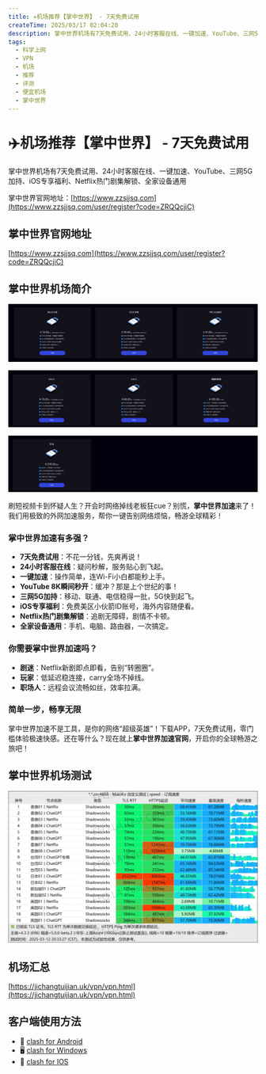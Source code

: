 ```yaml
---
title: ✈️机场推荐【掌中世界】 - 7天免费试用
createTime: 2025/03/17 02:04:20
description: 掌中世界机场有7天免费试用、24小时客服在线、一键加速、YouTube、三网5G加持、iOS专享福利、Netflix热门剧集解锁、全家设备通用
tags:
  - 科学上网
  - VPN
  - 机场
  - 推荐
  - 评测
  - 便宜机场
  - 掌中世界
---
```

# ✈️机场推荐【掌中世界】 - 7天免费试用
掌中世界机场有7天免费试用、24小时客服在线、一键加速、YouTube、三网5G加持、iOS专享福利、Netflix热门剧集解锁、全家设备通用

掌中世界官网地址：[https://www.zzsjjsq.com](https://www.zzsjjsq.com/user/register?code=ZRQQcjiC)

<!-- more -->

## 掌中世界官网地址

[https://www.zzsjjsq.com](https://www.zzsjjsq.com/user/register?code=ZRQQcjiC)

## 掌中世界机场简介

![掌中世界机场价格](images/机场推荐掌中世界/image.png)

![掌中世界机场价格](images/机场推荐掌中世界/image-1.png)

![掌中世界机场价格](images/机场推荐掌中世界/image-2.png)

刷短视频卡到怀疑人生？开会时网络掉线老板狂cue？别慌，**掌中世界加速**来了！我们用极致的外网加速服务，帮你一键告别网络烦恼，畅游全球精彩！

### 掌中世界加速有多强？
- **7天免费试用**：不花一分钱，先爽再说！
- **24小时客服在线**：疑问秒解，服务贴心到飞起。
- **一键加速**：操作简单，连Wi-Fi小白都能秒上手。
- **YouTube 8K瞬间秒开**：缓冲？那是上个世纪的事！
- **三网5G加持**：移动、联通、电信稳得一批，5G快到起飞。
- **iOS专享福利**：免费美区小伙箭ID账号，海外内容随便看。
- **Netflix热门剧集解锁**：追剧无障碍，剧情不卡顿。
- **全家设备通用**：手机、电脑、路由器，一次搞定。

### 你需要掌中世界加速吗？
- **剧迷**：Netflix新剧即点即看，告别“转圈圈”。
- **玩家**：低延迟稳连接，carry全场不掉线。
- **职场人**：远程会议流畅如丝，效率拉满。

### 简单一步，畅享无限
掌中世界加速不是工具，是你的网络“超级英雄”！下载APP，7天免费试用，零门槛体验极速快感。还在等什么？现在就上**掌中世界加速官网**，开启你的全球畅游之旅吧！

## 掌中世界机场测试

![掌中世界机场测试](images/机场推荐掌中世界/image-3.png)

## 机场汇总

[https://jichangtuijian.uk/vpn/vpn.html](https://jichangtuijian.uk/vpn/vpn.html)

## 客户端使用方法

- 📱 [clash for Android](https://jichangtuijian.uk/article/clashforAndroid.html)
- 🖥 [clash for Windows](https://jichangtuijian.uk/article/clash.html)
- 🍎 [clash for IOS](https://jichangtuijian.uk/article/Shadowrocket.html)
